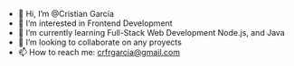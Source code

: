 - 👋 Hi, I’m @Cristian García
- 👀 I’m interested in Frontend Development
- 🌱 I’m currently learning Full-Stack Web Development Node.js, and Java
- 💞️ I’m looking to collaborate on any proyects
- 📫 How to reach me: crfrgarcia@gmail.com
<!---
crfrgarcia/crfrgarcia is a ✨ special ✨ repository because its `README.md` (this file) appears on your GitHub profile.
You can click the Preview link to take a look at your changes.
--->
